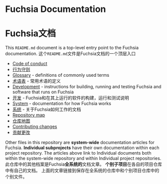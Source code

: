 # Fuchsia Documentation
# Fuchsia文档

This `README.md` document is a top-level entry point to the Fuchsia
documentation.
这个`README.md`文件是Fuchsia文档的一个顶层入口

 - [Code of conduct](CODE_OF_CONDUCT.md)
 - [行为守则](CODE_OF_CONDUCT.md)
 - [Glossary](glossary.md) - definitions of commonly used terms
 - [术语表](glossary.md) - 常用术语的定义
 - [Development](development/README.md) - instructions for building, running and
   testing Fuchsia and software that runs on Fuchsia
 - [开发](development/README.md) - Fuchsia和在其上运行的软件的构建，运行和测试说明
 - [System](the-book/README.md) - documentation for how Fuchsia works
 - [系统](the-book/README.md) - 关于Fuchsia如何工作的文档
 - [Repository map](map.md)
 - [仓库地图](map.md)
 - [Contributing changes](CONTRIBUTING.md)
 - [贡献更改](CONTRIBUTING.md)

Other files in this repository are **system-wide** documentation articles for
Fuchsia. **Individual subprojects** have their own documentation within each
project repository. The articles above link to Individual documents both within
the system-wide repository and within Individual project repositories.
此仓库中的其他档案是Fuchsia**全系统的**文档文章。 **个别子项目**在各自的项目仓库中有自己的文档。 上面的文章链接到保存在全系统的仓库中和个别项目仓库中的个别文件。

